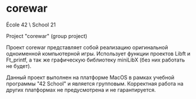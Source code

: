 # corewar

École 42 \ School 21

Project "corewar" (group project)

Проект corewar представляет собой реализацию оригинальной одноименной компьютерной игры. Использует функции проектов Libft и Ft_printf, а так же графическую библиотеку miniLibX (без них работать не будет).

Данный проект выполнен на платформе MacOS в рамках учебной программы "42 School" и является групповым. Корректная работа на других платформах не предусмотрена и не гарантируется.
